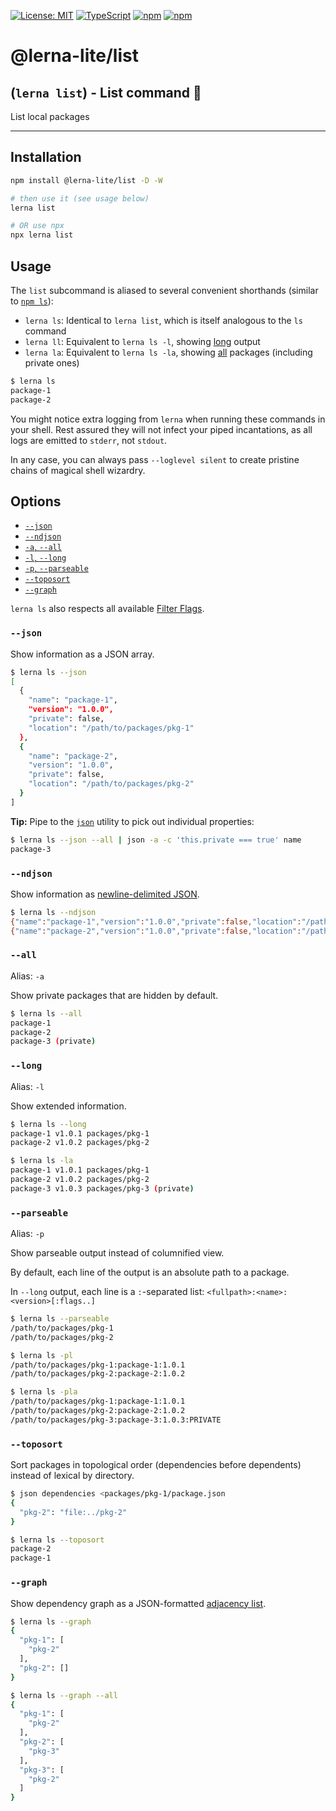 [![License: MIT](https://img.shields.io/badge/License-MIT-yellow.svg)](https://opensource.org/licenses/MIT)
[![TypeScript](https://img.shields.io/badge/%3C%2F%3E-TypeScript-%230074c1.svg)](http://www.typescriptlang.org/)
[![npm](https://img.shields.io/npm/dy/@lerna-lite/list?color=forest)](https://www.npmjs.com/package/@lerna-lite/list)
[![npm](https://img.shields.io/npm/v/@lerna-lite/list.svg?logo=npm&logoColor=fff)](https://www.npmjs.com/package/@lerna-lite/list)

# @lerna-lite/list
## (`lerna list`) - List command 📖

List local packages

---

## Installation
```sh
npm install @lerna-lite/list -D -W

# then use it (see usage below)
lerna list

# OR use npx
npx lerna list
```

## Usage

The `list` subcommand is aliased to several convenient shorthands (similar to [`npm ls`](https://docs.npmjs.com/cli/ls)):

- `lerna ls`: Identical to `lerna list`, which is itself analogous to the `ls` command
- `lerna ll`: Equivalent to `lerna ls -l`, showing [long](#--long) output
- `lerna la`: Equivalent to `lerna ls -la`, showing [all](#--all) packages (including private ones)

```sh
$ lerna ls
package-1
package-2
```

You might notice extra logging from `lerna` when running these commands in your shell.
Rest assured they will not infect your piped incantations,
as all logs are emitted to `stderr`, not `stdout`.

In any case, you can always pass `--loglevel silent` to create pristine chains of magical shell wizardry.

## Options

- [`--json`](#--json)
- [`--ndjson`](#--ndjson)
- [`-a`, `--all`](#--all)
- [`-l`, `--long`](#--long)
- [`-p`, `--parseable`](#--parseable)
- [`--toposort`](#--toposort)
- [`--graph`](#--graph)

`lerna ls` also respects all available [Filter Flags](https://www.npmjs.com/package/@lerna/filter-options).

### `--json`

Show information as a JSON array.

```sh
$ lerna ls --json
[
  {
    "name": "package-1",
    "version": "1.0.0",
    "private": false,
    "location": "/path/to/packages/pkg-1"
  },
  {
    "name": "package-2",
    "version": "1.0.0",
    "private": false,
    "location": "/path/to/packages/pkg-2"
  }
]
```

**Tip:** Pipe to the [`json`](http://trentm.com/json/) utility to pick out individual properties:

```sh
$ lerna ls --json --all | json -a -c 'this.private === true' name
package-3
```

### `--ndjson`

Show information as [newline-delimited JSON](http://ndjson.org).

```sh
$ lerna ls --ndjson
{"name":"package-1","version":"1.0.0","private":false,"location":"/path/to/packages/pkg-1"}
{"name":"package-2","version":"1.0.0","private":false,"location":"/path/to/packages/pkg-2"}
```

### `--all`

Alias: `-a`

Show private packages that are hidden by default.

```sh
$ lerna ls --all
package-1
package-2
package-3 (private)
```

### `--long`

Alias: `-l`

Show extended information.

```sh
$ lerna ls --long
package-1 v1.0.1 packages/pkg-1
package-2 v1.0.2 packages/pkg-2

$ lerna ls -la
package-1 v1.0.1 packages/pkg-1
package-2 v1.0.2 packages/pkg-2
package-3 v1.0.3 packages/pkg-3 (private)
```

### `--parseable`

Alias: `-p`

Show parseable output instead of columnified view.

By default, each line of the output is an absolute path to a package.

In `--long` output, each line is a `:`-separated list: `<fullpath>:<name>:<version>[:flags..]`

```sh
$ lerna ls --parseable
/path/to/packages/pkg-1
/path/to/packages/pkg-2

$ lerna ls -pl
/path/to/packages/pkg-1:package-1:1.0.1
/path/to/packages/pkg-2:package-2:1.0.2

$ lerna ls -pla
/path/to/packages/pkg-1:package-1:1.0.1
/path/to/packages/pkg-2:package-2:1.0.2
/path/to/packages/pkg-3:package-3:1.0.3:PRIVATE
```

### `--toposort`

Sort packages in topological order (dependencies before dependents) instead of lexical by directory.

```sh
$ json dependencies <packages/pkg-1/package.json
{
  "pkg-2": "file:../pkg-2"
}

$ lerna ls --toposort
package-2
package-1
```

### `--graph`

Show dependency graph as a JSON-formatted [adjacency list](https://en.wikipedia.org/wiki/Adjacency_list).

```sh
$ lerna ls --graph
{
  "pkg-1": [
    "pkg-2"
  ],
  "pkg-2": []
}

$ lerna ls --graph --all
{
  "pkg-1": [
    "pkg-2"
  ],
  "pkg-2": [
    "pkg-3"
  ],
  "pkg-3": [
    "pkg-2"
  ]
}
```